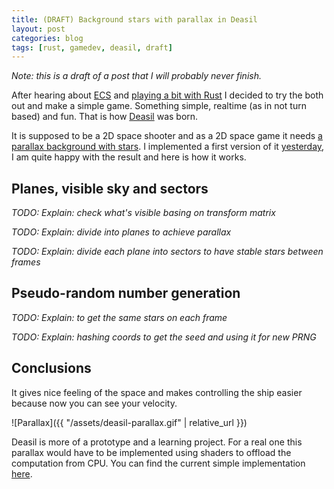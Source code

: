 ```yaml
---
title: (DRAFT) Background stars with parallax in Deasil
layout: post
categories: blog
tags: [rust, gamedev, deasil, draft]
---
```

_Note: this is a draft of a post that I will probably never finish._

After hearing about [ECS]() and [playing a bit with Rust]() I decided to try the both out and make a simple game. Something simple, realtime (as in not turn based) and fun. That is how [Deasil](https://github.com/deasilgame/deasil) was born.

It is supposed to be a 2D space shooter and as a 2D space game it needs [a parallax background with stars](https://www.youtube.com/watch?v=KyQdK56Qee0). I implemented a first version of it [yesterday](https://github.com/deasilgame/deasil/commit/13b9ab435f05da0126666c0b339326e0d2025738), I am quite happy with the result and here is how it works.

## Planes, visible sky and sectors

_TODO: Explain: check what's visible basing on transform matrix_

_TODO: Explain: divide into planes to achieve parallax_

_TODO: Explain: divide each plane into sectors to have stable stars between frames_

## Pseudo-random number generation

_TODO: Explain: to get the same stars on each frame_

_TODO: Explain: hashing coords to get the seed and using it for new PRNG_

## Conclusions

It gives nice feeling of the space and makes controlling the ship easier because now you can see your velocity.

![Parallax]({{ "/assets/deasil-parallax.gif" | relative_url }})

Deasil is more of a prototype and a learning project. For a real one this parallax would have to be implemented using shaders to offload the computation from CPU. You can find the current simple implementation [here](https://github.com/deasilgame/deasil/blob/2a9b80e66610191ea92cc2d4979bcdc2147aeed7/src/frontend_piston/rendering.rs#L128).
